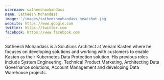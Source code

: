 ```yaml
---
username: satheeshmohandass
name: Satheesh Mohandass
image: '/images/satheeshmohandass_headshot.jpg'
website: https://www.google.com
twitter: https://twitter.com
facebook: https://www.facebook.com
---
```

Satheesh Mohandass is a Solutions Architect at Veeam Kasten where he focuses on developing solutions and working with customers to enable Kasten as their Kubernetes Data Protection solution. His previous roles include System Engineering, Technical Product Marketing, Architecting Data Governance solutions, Account Management and developing Data Warehouse projects.
